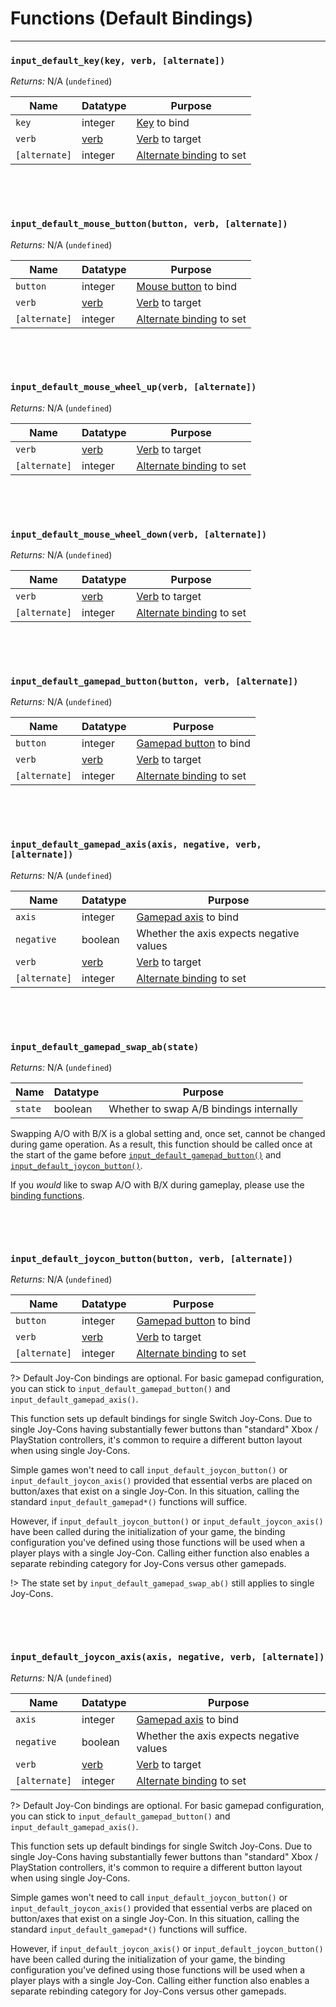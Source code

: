 # Functions (Default Bindings)

---

### `input_default_key(key, verb, [alternate])`

*Returns:* N/A (`undefined`)

|Name         |Datatype|Purpose       |
|-------------|--------|--------------|
|`key`        |integer |[Key](https://docs2.yoyogames.com/source/_build/3_scripting/4_gml_reference/controls/keyboard%20input/index.html) to bind|
|`verb`       |[verb](Verbs-and-Alternate-Bindings)|[Verb](Verbs-and-Alternate-Bindings) to target|
|`[alternate]`|integer |[Alternate binding](Verbs-and-Alternate-Bindings) to set|

&nbsp;

&nbsp;

### `input_default_mouse_button(button, verb, [alternate])`

*Returns:* N/A (`undefined`)

|Name       |Datatype      |Purpose       |
|-----------|--------------|--------------|
|`button`   |integer       |[Mouse button](https://docs.yoyogames.com/source/dadiospice/002_reference/mouse,%20keyboard%20and%20other%20controls/mouse%20input/index.html) to bind|
|`verb`     |[verb](Verbs-and-Alternate-Bindings)|[Verb](Verbs-and-Alternate-Bindings) to target|
|`[alternate]`|integer |[Alternate binding](Verbs-and-Alternate-Bindings) to set|

&nbsp;

&nbsp;

### `input_default_mouse_wheel_up(verb, [alternate])`

*Returns:* N/A (`undefined`)

|Name       |Datatype      |Purpose       |
|-----------|--------------|--------------|
|`verb`     |[verb](Verbs-and-Alternate-Bindings)|[Verb](Verbs-and-Alternate-Bindings) to target|
|`[alternate]`|integer |[Alternate binding](Verbs-and-Alternate-Bindings) to set|

&nbsp;

&nbsp;

### `input_default_mouse_wheel_down(verb, [alternate])`

*Returns:* N/A (`undefined`)

|Name       |Datatype      |Purpose       |
|-----------|--------------|--------------|
|`verb`     |[verb](Verbs-and-Alternate-Bindings)|[Verb](Verbs-and-Alternate-Bindings) to target|
|`[alternate]`|integer |[Alternate binding](Verbs-and-Alternate-Bindings) to set|

&nbsp;

&nbsp;

### `input_default_gamepad_button(button, verb, [alternate])`

*Returns:* N/A (`undefined`)

|Name       |Datatype      |Purpose       |
|-----------|--------------|--------------|
|`button`   |integer       |[Gamepad button](https://docs2.yoyogames.com/source/_build/3_scripting/4_gml_reference/controls/gamepad%20input/index.html) to bind|
|`verb`     |[verb](Verbs-and-Alternate-Bindings)|[Verb](Verbs-and-Alternate-Bindings) to target|
|`[alternate]`|integer |[Alternate binding](Verbs-and-Alternate-Bindings) to set|

&nbsp;

&nbsp;

### `input_default_gamepad_axis(axis, negative, verb, [alternate])`

*Returns:* N/A (`undefined`)

|Name       |Datatype      |Purpose       |
|-----------|--------------|--------------|
|`axis`     |integer       |[Gamepad axis](https://docs2.yoyogames.com/source/_build/3_scripting/4_gml_reference/controls/gamepad%20input/index.html) to bind|
|`negative` |boolean       |Whether the axis expects negative values|
|`verb`     |[verb](Verbs-and-Alternate-Bindings)|[Verb](Verbs-and-Alternate-Bindings) to target|
|`[alternate]`|integer |[Alternate binding](Verbs-and-Alternate-Bindings) to set|

&nbsp;

&nbsp;

### `input_default_gamepad_swap_ab(state)`

*Returns:* N/A (`undefined`)

|Name   |Datatype|Purpose       |
|-------|--------|--------------|
|`state`|boolean |Whether to swap A/B bindings internally|

Swapping A/O with B/X is a global setting and, once set, cannot be changed during game operation. As a result, this function should be called once at the start of the game before [`input_default_gamepad_button()`](Functions-(Default-Bindings)#input_default_gamepad_buttonbutton-verb-alternate) and [`input_default_joycon_button()`](Functions-(Default-Bindings)#input_default_joycon_buttonbutton-verb-alternate).

If you *would* like to swap A/O with B/X during gameplay, please use the [binding functions](Functions-(Bindings)).

&nbsp;

&nbsp;

### `input_default_joycon_button(button, verb, [alternate])`

*Returns:* N/A (`undefined`)

|Name       |Datatype      |Purpose       |
|-----------|--------------|--------------|
|`button`   |integer       |[Gamepad button](https://docs2.yoyogames.com/source/_build/3_scripting/4_gml_reference/controls/gamepad%20input/index.html) to bind|
|`verb`     |[verb](Verbs-and-Alternate-Bindings)|[Verb](Verbs-and-Alternate-Bindings) to target|
|`[alternate]`|integer |[Alternate binding](Verbs-and-Alternate-Bindings) to set|

?> Default Joy-Con bindings are optional. For basic gamepad configuration, you can stick to `input_default_gamepad_button()` and `input_default_gamepad_axis()`.

This function sets up default bindings for single Switch Joy-Cons. Due to single Joy-Cons having substantially fewer buttons than "standard" Xbox / PlayStation controllers, it's common to require a different button layout when using single Joy-Cons.

Simple games won't need to call `input_default_joycon_button()` or `input_default_joycon_axis()` provided that essential verbs are placed on button/axes that exist on a single Joy-Con. In this situation, calling the standard `input_default_gamepad*()` functions will suffice.

However, if `input_default_joycon_button()` or `input_default_joycon_axis()` have been called during the initialization of your game, the binding configuration you've defined using those functions will be used when a player plays with a single Joy-Con. Calling either function also enables a separate rebinding category for Joy-Cons versus other gamepads.

!> The state set by `input_default_gamepad_swap_ab()` still applies to single Joy-Cons.

&nbsp;

&nbsp;

### `input_default_joycon_axis(axis, negative, verb, [alternate])`

*Returns:* N/A (`undefined`)

|Name       |Datatype      |Purpose       |
|-----------|--------------|--------------|
|`axis`     |integer       |[Gamepad axis](https://docs2.yoyogames.com/source/_build/3_scripting/4_gml_reference/controls/gamepad%20input/index.html) to bind|
|`negative` |boolean       |Whether the axis expects negative values|
|`verb`     |[verb](Verbs-and-Alternate-Bindings)|[Verb](Verbs-and-Alternate-Bindings) to target|
|`[alternate]`|integer |[Alternate binding](Verbs-and-Alternate-Bindings) to set|

?> Default Joy-Con bindings are optional. For basic gamepad configuration, you can stick to `input_default_gamepad_button()` and `input_default_gamepad_axis()`.

This function sets up default bindings for single Switch Joy-Cons. Due to single Joy-Cons having substantially fewer buttons than "standard" Xbox / PlayStation controllers, it's common to require a different button layout when using single Joy-Cons.

Simple games won't need to call `input_default_joycon_button()` or `input_default_joycon_axis()` provided that essential verbs are placed on button/axes that exist on a single Joy-Con. In this situation, calling the standard `input_default_gamepad*()` functions will suffice.

However, if `input_default_joycon_axis()` or `input_default_joycon_button()` have been called during the initialization of your game, the binding configuration you've defined using those functions will be used when a player plays with a single Joy-Con. Calling either function also enables a separate rebinding category for Joy-Cons versus other gamepads.
